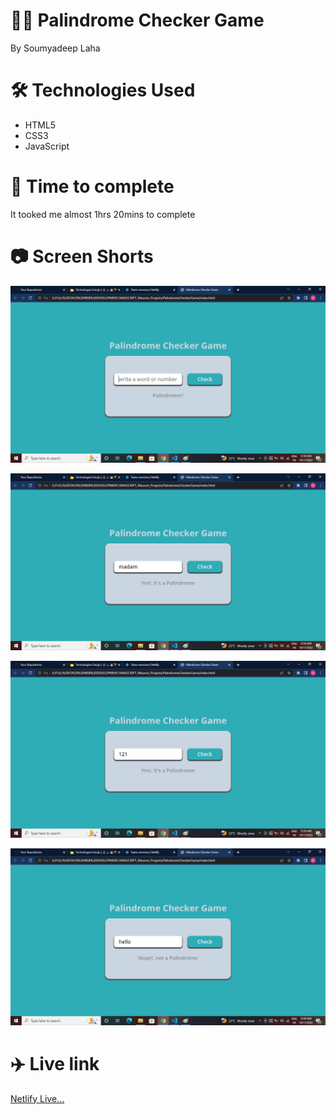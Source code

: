 # 👩‍💻 Palindrome Checker Game

By Soumyadeep Laha

# 🛠️ Technologies Used

- HTML5
- CSS3
- JavaScript

# 🚀 Time to complete 

It tooked me almost 1hrs 20mins to complete

# 📷 Screen Shorts

![](./Screen/Screen1.jpg)

![](./Screen/Screen2.jpg)

![](./Screen/Screen3.jpg)

![](./Screen/Screen4.jpg)

# ✈️ Live link

[Netlify Live...]()